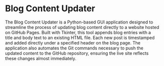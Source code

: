 # Blog Content Updater

The Blog Content Updater is a Python-based GUI application designed to streamline the process of updating blog content directly to a website hosted on GitHub Pages. Built with Tkinter, this tool appends blog entries with a title and body text to an existing HTML file. Each new post is timestamped and added directly under a specified header on the blog page. The application also automates the Git commands necessary to push the updated content to the GitHub repository, ensuring the live site reflects these changes almost immediately.

